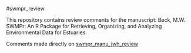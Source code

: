 #swmpr_review

This repository contains review comments for the manuscript: Beck, M.W. SWMPr: An R Package for Retrieving, Organizing, and
Analyzing Environmental Data for Estuaries.

Comments made directly on [swmpr_manu_jwh_review](https://github.com/jhollist/swmpr_review/blob/master/swmpr_manu_jwh_review.pdf)


